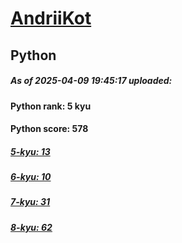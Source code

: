 # [AndriiKot](https://www.codewars.com/users/AndriiKot) 
## Python

##### As of 2025-04-09 19:45:17 uploaded:

#### Python rank: 5 kyu

#### Python score: 578

##### [5-kyu: 13](https://github.com/AndriiKot/Python__CodeWars/tree/main/kyu-5)

##### [6-kyu: 10](https://github.com/AndriiKot/Python__CodeWars/tree/main/kyu-6)

##### [7-kyu: 31](https://github.com/AndriiKot/Python__CodeWars/tree/main/kyu-7)

##### [8-kyu: 62](https://github.com/AndriiKot/Python__CodeWars/tree/main/kyu-8)


